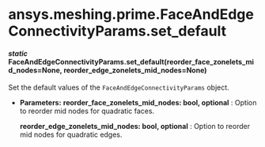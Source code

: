 <a id="ansys-meshing-prime-faceandedgeconnectivityparams-set-default"></a>

# ansys.meshing.prime.FaceAndEdgeConnectivityParams.set_default

<a id="ansys.meshing.prime.FaceAndEdgeConnectivityParams.set_default"></a>

#### *static* FaceAndEdgeConnectivityParams.set_default(reorder_face_zonelets_mid_nodes=None, reorder_edge_zonelets_mid_nodes=None)

Set the default values of the `FaceAndEdgeConnectivityParams` object.

* **Parameters:**
  **reorder_face_zonelets_mid_nodes: bool, optional**
  : Option to reorder mid nodes for quadratic faces.

  **reorder_edge_zonelets_mid_nodes: bool, optional**
  : Option to reorder mid nodes for quadratic edges.

<!-- !! processed by numpydoc !! -->
